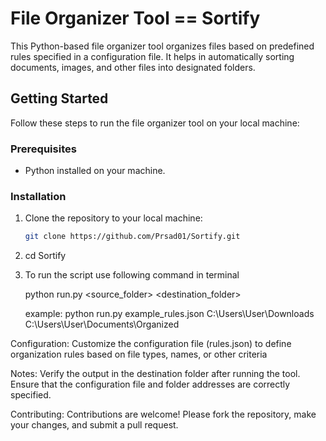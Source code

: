 # File Organizer Tool == Sortify

This Python-based file organizer tool organizes files based on predefined rules specified in a configuration file. It helps in automatically sorting documents, images, and other files into designated folders.

## Getting Started

Follow these steps to run the file organizer tool on your local machine:

### Prerequisites

- Python installed on your machine.

### Installation

1. Clone the repository to your local machine:
   ```bash
   git clone https://github.com/Prsad01/Sortify.git

2. cd Sortify

3. To run the script use following command in terminal
 
	python run.py <cofig file> <source_folder> <destination_folder>
	
	example:
		python run.py example_rules.json C:\Users\User\Downloads C:\Users\User\Documents\Organized



Configuration:
	Customize the configuration file (rules.json) to define organization rules based on file types, names, or other criteria


Notes:
	Verify the output in the destination folder after running the tool.
	Ensure that the configuration file and folder addresses are correctly specified.

Contributing:
	Contributions are welcome! Please fork the repository, make your changes, and submit a pull request.
